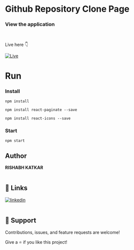 # Github Repository Clone Page

### View the application

<br>

Live here 👇

[![Live](https://img.shields.io/netlify/632f2483299c483247ae763b?logo=netlify&logoColor=white)](https://632f2483299c483247ae763b--effortless-tarsier-a52424.netlify.app/ "View Live")

# Run

### Install

```
npm install
```

```
npm install react-paginate --save
```

```
npm install react-icons --save
```

### Start 

```
npm start
```

## Author

**RISHABH KATKAR**
<br>
<br>

## 🔗 Links

[![linkedin](https://img.shields.io/badge/linkedin-0A66C2?style=for-the-badge&logo=linkedin&logoColor=white)](https://www.linkedin.com/in/rishabh-katkar-b8591414a/ "Welcome")
<br>
<br>

## 🤝 Support

Contributions, issues, and feature requests are welcome!

Give a ⭐️ if you like this project!
